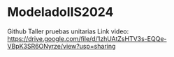 # ModeladoIIS2024
Github Taller pruebas unitarias
Link video: https://drive.google.com/file/d/1zhUAtZsHTV3s-EQQe-VBpK3SR6ONyrze/view?usp=sharing

